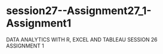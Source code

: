 # session27--Assignment27_1-Assignment1
DATA ANALYTICS WITH R, EXCEL AND TABLEAU SESSION 26 ASSIGNMENT 1
